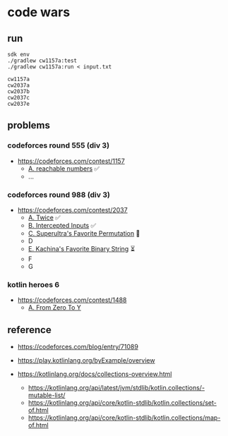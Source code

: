 # code wars

## run
```
sdk env
./gradlew cw1157a:test
./gradlew cw1157a:run < input.txt

cw1157a
cw2037a
cw2037b
cw2037c
cw2037e

```

## problems

### codeforces round 555 (div 3)
- https://codeforces.com/contest/1157
  - [A. reachable numbers](https://codeforces.com/contest/1157/problem/A) ✅
  - ...

### codeforces round 988 (div 3)
- https://codeforces.com/contest/2037
  - [A. Twice](https://codeforces.com/contest/2037/problem/A) ✅
  - [B. Intercepted Inputs](https://codeforces.com/contest/2037/problem/B) ✅
  - [C. Superultra's Favorite Permutation](https://codeforces.com/contest/2037/problem/C) 🛟
  - D
  - [E. Kachina's Favorite Binary String](https://codeforces.com/contest/2037/problem/E) ⏳
  - F
  - G

### kotlin heroes 6
- https://codeforces.com/contest/1488
  - [A. From Zero To Y](https://codeforces.com/contest/1488/problem/A)

## reference

- https://codeforces.com/blog/entry/71089

- https://play.kotlinlang.org/byExample/overview
- https://kotlinlang.org/docs/collections-overview.html
  - https://kotlinlang.org/api/latest/jvm/stdlib/kotlin.collections/-mutable-list/
  - https://kotlinlang.org/api/core/kotlin-stdlib/kotlin.collections/set-of.html
  - https://kotlinlang.org/api/core/kotlin-stdlib/kotlin.collections/map-of.html